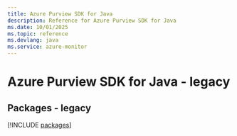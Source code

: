 ```yaml
---
title: Azure Purview SDK for Java
description: Reference for Azure Purview SDK for Java
ms.date: 10/01/2025
ms.topic: reference
ms.devlang: java
ms.service: azure-monitor
---
```

# Azure Purview SDK for Java - legacy
## Packages - legacy
[!INCLUDE [packages](purview-index.md)]